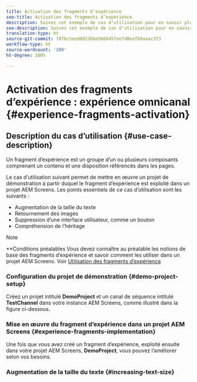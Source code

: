 ```yaml
---
title: Activation des fragments d’expérience
seo-title: Activation des fragments d’expérience
description: Suivez cet exemple de cas d’utilisation pour en savoir plus sur l’activation des fragments d’expérience.
seo-description: Suivez cet exemple de cas d’utilisation pour en savoir plus sur l’activation des fragments d’expérience.
translation-type: ht
source-git-commit: 7876c5eed8d23bbe566645feefd8eefb9aeac3f3
workflow-type: ht
source-wordcount: '200'
ht-degree: 100%

---
```



# Activation des fragments d’expérience : expérience omnicanal {#experience-fragments-activation}

## Description du cas d’utilisation {#use-case-description}

Un fragment d’expérience est un groupe d’un ou plusieurs composants comprenant un contenu et une disposition référencés dans les pages.

Le cas d’utilisation suivant permet de mettre en œuvre un projet de démonstration à partir duquel le fragment d’expérience est exploité dans un projet AEM Screens. Les points essentiels de ce cas d’utilisation sont les suivants :

* Augmentation de la taille du texte
* Retournement des images
* Suppression d’une interface utilisateur, comme un bouton
* Compréhension de l’héritage

>[!NOTE]
>**Conditions préalables
>Vous devez connaître au préalable les notions de base des fragments d’expérience et savoir comment les utiliser dans un projet AEM Screens. Voir [Utilisation des fragments d’expérience](/help/user-guide/experience-fragments-in-screens.md)

### Configuration du projet de démonstration {#demo-project-setup}

Créez un projet intitulé **DemoProject** et un canal de séquence intitulé **TestChannel** dans votre instance AEM Screens, comme illustré dans la figure ci-dessous.

### Mise en œuvre du fragment d’expérience dans un projet AEM Screens {#experience-fragments-implementation}

Une fois que vous avez créé un fragment d’expérience, exploité ensuite dans votre projet AEM Screens, **DemoProject**, vous pouvez l’améliorer selon vos besoins.

### Augmentation de la taille du texte {#increasing-text-size}







